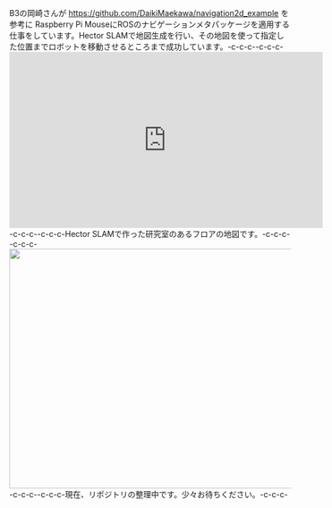 B3の岡崎さんが <a href="https://github.com/DaikiMaekawa/navigation2d_example">https://github.com/DaikiMaekawa/navigation2d_example</a> を参考に Raspberry Pi MouseにROSのナビゲーションメタパッケージを適用する仕事をしています。Hector SLAMで地図生成を行い、その地図を使って指定した位置までロボットを移動させるところまで成功しています。-c-c-c--c-c-c-<iframe width="560" height="315" src="https://www.youtube.com/embed/FpcTqOiYzMc" frameborder="0" allowfullscreen></iframe>-c-c-c--c-c-c-Hector SLAMで作った研究室のあるフロアの地図です。-c-c-c--c-c-c-<a href="https://lab.ueda.tech/wp-content/uploads/2017/06/hector08_eddited.png"><img src="https://lab.ueda.tech/wp-content/uploads/2017/06/hector08_eddited.png" alt="" width="762" height="429" class="alignright size-full wp-image-3000" /></a>-c-c-c--c-c-c-現在、リポジトリの整理中です。少々お待ちください。-c-c-c-
